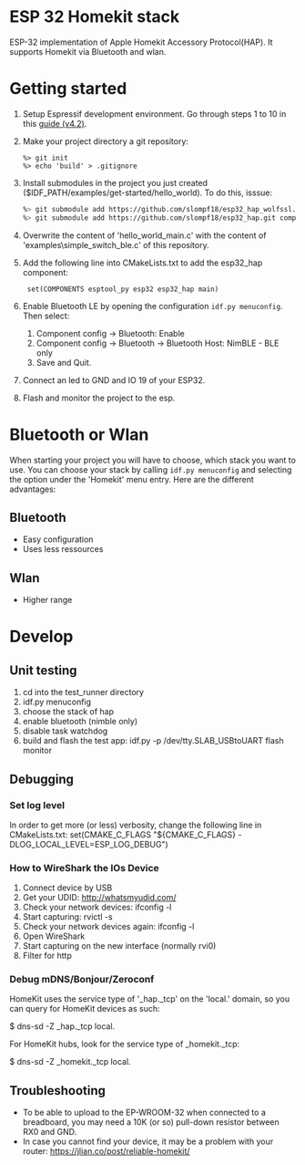# ESP 32 Homekit stack
ESP-32 implementation of Apple Homekit Accessory Protocol(HAP). It supports Homekit via Bluetooth and wlan.

# Getting started
1. Setup Espressif development environment. Go through steps 1 to 10 in this [guide (v4.2)](https://docs.espressif.com/projects/esp-idf/en/v4.2/esp32/get-started/index.html).
2. Make your project directory a git repository:
   ```
   %> git init
   %> echo 'build' > .gitignore
   ```
3. Install submodules in the project you just created ($IDF_PATH/examples/get-started/hello_world). To do this, isssue:

    ```bash
    %> git submodule add https://github.com/slompf18/esp32_hap_wolfssl.git components/esp32_hap_wolfssl
    %> git submodule add https://github.com/slompf18/esp32_hap.git components/esp32_hap
    ```
4. Overwrite the content of 'hello_world_main.c' with the content of 'examples\simple_switch_ble.c' of this repository.
5. Add the following line into CMakeLists.txt to add the esp32_hap component:
   ```
    set(COMPONENTS esptool_py esp32 esp32_hap main)
    ```
6. Enable Bluetooth LE by opening the configuration `idf.py menuconfig`. Then select:
    1. Component config -> Bluetooth: Enable
    2. Component config -> Bluetooth -> Bluetooth Host: NimBLE - BLE only
    3. Save and Quit.
7. Connect an led to GND and IO 19 of your ESP32.
7. Flash and monitor the project to the esp.

# Bluetooth or Wlan
When starting your project you will have to choose, which stack you want to use. You can choose your stack by calling `idf.py menuconfig` and selecting the option under the 'Homekit' menu entry. Here are the different advantages:

## Bluetooth
- Easy configuration
- Uses less ressources

## Wlan
- Higher range

# Develop

## Unit testing
1. cd into the test_runner directory
2. idf.py menuconfig
3. choose the stack of hap
4. enable bluetooth (nimble only)
5. disable task watchdog
6. build and flash the test app: idf.py -p /dev/tty.SLAB_USBtoUART flash monitor

## Debugging
### Set log level
In order to get more (or less) verbosity, change the following line in CMakeLists.txt: set(CMAKE_C_FLAGS "${CMAKE_C_FLAGS} -DLOG_LOCAL_LEVEL=ESP_LOG_DEBUG")

### How to WireShark the IOs Device
1. Connect device by USB
2. Get your UDID: http://whatsmyudid.com/
3. Check your network devices: ifconfig -l
4. Start capturing: rvictl -s <UDID>
5. Check your network devices again: ifconfig -l
6. Open WireShark
7. Start capturing on the new interface (normally rvi0)
8. Filter for http

### Debug mDNS/Bonjour/Zeroconf
HomeKit uses the service type of '_hap._tcp' on the 'local.' domain, so you can query for HomeKit devices as such:

$ dns-sd -Z _hap._tcp local.

For HomeKit hubs, look for the service type of _homekit._tcp:

$ dns-sd -Z _homekit._tcp local.

## Troubleshooting
- To be able to upload to the EP-WROOM-32 when connected to a breadboard, you may need a 10K (or so) pull-down resistor between RX0 and GND.
- In case you cannot find your device, it may be a problem with your router: https://jlian.co/post/reliable-homekit/
